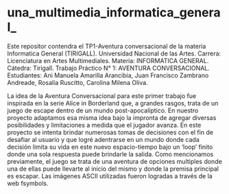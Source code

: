 # una_multimedia_informatica_general_
Este repositor contendra el TP1-Aventura conversacional de la materia Informatica General (TIRIGALL). Universidad Nacional de las Artes. Carrera: Licenciatura en Artes Multimediales. Materia: INFORMATICA GENERAL. Cátedra: Tirigall. Trabajo Práctico N° 1: AVENTURA CONVERSACIONAL. Estudiantes: Ani Manuela Amarilla Arancibia, Juan Francisco Zambrano Andreade, Rosalía Ruscitto, Carolina Milena Oliva.

La idea de la Aventura Conversacional para este primer trabajo fue inspirada en la serie Alice in Borderland que, a grandes rasgos, trata de un juego de escape dentro de un mundo post-apocalíptico. En nuestro proyecto adaptamos esa misma idea bajo la impronta de agregar diversas posibilidades y limitaciones a medida que el jugador avanza. En este proyecto se intenta brindar numerosas tomas de decisiones con el fin de desafiar al usuario y que logré adentrarse en un mundo donde cada decisión limita su vida en este nuevo espacio-tiempo bajo un ‘loop’ finito donde una sola respuesta puede brindarle la salida. Como mencionamos previamente, el juego se trata de una aventura de opciones multiples donde una de ellas puede llevarte al inicio del mismo y donde la premisa principal es escapar. Las imágenes ASCII utilizadas fueron logradas a través de la web fsymbols.
